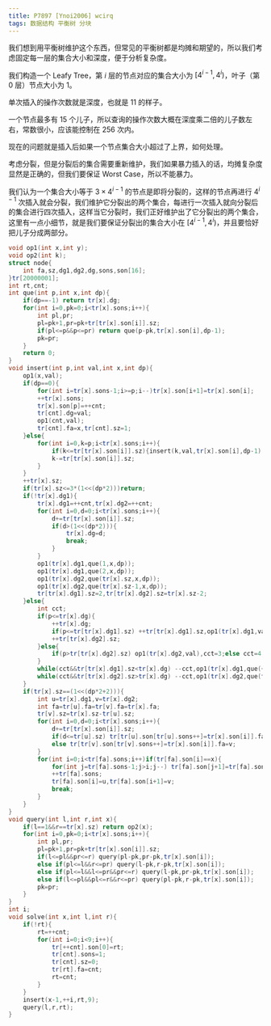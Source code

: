 ```yaml
---
title: P7897 [Ynoi2006] wcirq
tags: 数据结构 平衡树 分块
---
```


我们想到用平衡树维护这个东西，但常见的平衡树都是均摊和期望的，所以我们考虑固定每一层的集合大小和深度，便于分析复杂度。

我们构造一个 Leafy Tree，第 $i$ 层的节点对应的集合大小为 $[4^{i-1},4^i)$，叶子（第 $0$ 层）节点大小为 $1$。

单次插入的操作次数就是深度，也就是 $11$ 的样子。

一个节点最多有 $15$ 个儿子，所以查询的操作次数大概在深度乘二倍的儿子数左右，常数很小，应该能控制在 $256$ 次内。

现在的问题就是插入后如果一个节点集合大小超过了上界，如何处理。

考虑分裂，但是分裂后的集合需要重新维护，我们如果暴力插入的话，均摊复杂度显然是正确的，但我们要保证 Worst Case，所以不能暴力。

我们认为一个集合大小等于 $3\times 4^{i-1}$ 的节点是即将分裂的，这样的节点再进行 $4^{i-1}$ 次插入就会分裂，我们维护它分裂出的两个集合，每进行一次插入就向分裂后的集合进行四次插入，这样当它分裂时，我们正好维护出了它分裂出的两个集合，这里有一点小细节，就是我们要保证分裂出的集合大小在 $[4^{i-1},4^i)$，并且要恰好把儿子分成两部分。

```cpp
void op1(int x,int y);
void op2(int k);
struct node{
	int fa,sz,dg1,dg2,dg,sons,son[16];
}tr[20000001];
int rt,cnt;
int que(int p,int x,int dp){
	if(dp==-1) return tr[x].dg;
	for(int i=0,pk=0;i<tr[x].sons;i++){
		int pl,pr;
		pl=pk+1,pr=pk+tr[tr[x].son[i]].sz;
		if(pl<=p&&p<=pr) return que(p-pk,tr[x].son[i],dp-1);
		pk=pr;
	}
	return 0;
}
void insert(int p,int val,int x,int dp){
	op1(x,val);
	if(dp==0){
		for(int i=tr[x].sons-1;i>=p;i--)tr[x].son[i+1]=tr[x].son[i];
		++tr[x].sons;
		tr[x].son[p]=++cnt;
		tr[cnt].dg=val;
		op1(cnt,val);
		tr[cnt].fa=x,tr[cnt].sz=1;
	}else{
		for(int i=0,k=p;i<tr[x].sons;i++){
			if(k<=tr[tr[x].son[i]].sz){insert(k,val,tr[x].son[i],dp-1);break;}
			k-=tr[tr[x].son[i]].sz;
		}
	}
	++tr[x].sz;
	if(tr[x].sz<=3*(1<<(dp*2)))return;
	if(!tr[x].dg1){
		tr[x].dg1=++cnt,tr[x].dg2=++cnt;
		for(int i=0,d=0;i<tr[x].sons;i++){
			d+=tr[tr[x].son[i]].sz;
			if(d>(1<<(dp*2))){
				tr[x].dg=d;
				break;
			}
		}
		op1(tr[x].dg1,que(1,x,dp));
		op1(tr[x].dg1,que(2,x,dp));
		op1(tr[x].dg2,que(tr[x].sz,x,dp));
		op1(tr[x].dg2,que(tr[x].sz-1,x,dp));
		tr[tr[x].dg1].sz=2,tr[tr[x].dg2].sz=tr[x].sz-2;
	}else{
		int cct;
		if(p<=tr[x].dg){
			++tr[x].dg;
			if(p<=tr[tr[x].dg1].sz) ++tr[tr[x].dg1].sz,op1(tr[x].dg1,val),cct=3;else cct=4;
			++tr[tr[x].dg2].sz;
		}else{
			if(p>tr[tr[x].dg2].sz) op1(tr[x].dg2,val),cct=3;else cct=4,++tr[tr[x].dg2].sz;
		}
		while(cct&&tr[tr[x].dg1].sz<tr[x].dg) --cct,op1(tr[x].dg1,que(++tr[tr[x].dg1].sz,x,dp));
		while(cct&&tr[tr[x].dg2].sz>tr[x].dg) --cct,op1(tr[x].dg2,que(tr[tr[x].dg2].sz--,x,dp));
	}
	if(tr[x].sz==(1<<(dp*2+2))){
		int u=tr[x].dg1,v=tr[x].dg2;
		int fa=tr[u].fa=tr[v].fa=tr[x].fa;
		tr[v].sz=tr[x].sz-tr[u].sz;
		for(int i=0,d=0;i<tr[x].sons;i++){
			d+=tr[tr[x].son[i]].sz;
			if(d<=tr[u].sz) tr[tr[u].son[tr[u].sons++]=tr[x].son[i]].fa=u;
			else tr[tr[v].son[tr[v].sons++]=tr[x].son[i]].fa=v;
		}
		for(int i=0;i<tr[fa].sons;i++)if(tr[fa].son[i]==x){
			for(int j=tr[fa].sons-1;j>i;j--) tr[fa].son[j+1]=tr[fa].son[j];
			++tr[fa].sons;
			tr[fa].son[i]=u,tr[fa].son[i+1]=v;
			break;
		}
	}
}
void query(int l,int r,int x){
	if(l==1&&r==tr[x].sz) return op2(x);
	for(int i=0,pk=0;i<tr[x].sons;i++){
		int pl,pr;
		pl=pk+1,pr=pk+tr[tr[x].son[i]].sz;
		if(l<=pl&&pr<=r) query(pl-pk,pr-pk,tr[x].son[i]);
		else if(pl<=l&&r<=pr) query(l-pk,r-pk,tr[x].son[i]);
		else if(pl<=l&&l<=pr&&pr<=r) query(l-pk,pr-pk,tr[x].son[i]);
		else if(l<=pl&&pl<=r&&r<=pr) query(pl-pk,r-pk,tr[x].son[i]);
		pk=pr;
	}
}
int i;
void solve(int x,int l,int r){
	if(!rt){
		rt=++cnt;
		for(int i=0;i<9;i++){
			tr[++cnt].son[0]=rt;
			tr[cnt].sons=1;
			tr[cnt].sz=0;
			tr[rt].fa=cnt;
			rt=cnt;
		}
	}
	insert(x-1,++i,rt,9);
	query(l,r,rt);
}
```


